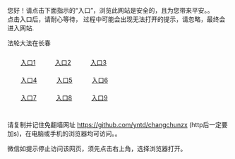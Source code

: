 您好！请点击下面指示的“入口”，浏览此网站是安全的，且为您带来平安。。 <br/>
点击入口后，请耐心等待， 过程中可能会出现无法打开的提示，请忽略，最终会进入网站. </br>

法轮大法在长春<br/>
<div style="padding:10px"><a style="margin:20px" target="_blank" href="https://d35ea4w2r1tijf.cloudfront.net/2Qpsp?jkuoskus" id="ccLink1" rel="nofollow">入口1</a> <a target="_blank" style="margin:20px" href="https://d3f9ernqbbdw6m.cloudfront.net/2Qpsp?vgwwlljt" id="ccLink2" rel="nofollow">入口2</a> <a style="margin:20px" target="_blank" href="https://d2vtrb93ixo2ue.cloudfront.net/2Qpsp?yccfgguy" id="ccLink3" rel="nofollow">入口3</a></div>

<div style="padding:10px" ><a style="margin:20px" target="_blank" href="https://d35ea4w2r1tijf.cloudfront.net/2Qpsp?jkuoskus" id="ccLink4" rel="nofollow">入口4</a> <a style="margin:20px" href="https://d3f9ernqbbdw6m.cloudfront.net/2Qpsp?vgwwlljt" target="_blank" id="ccLink5" rel="nofollow">入口5</a> <a style="margin:20px" href="https://d2vtrb93ixo2ue.cloudfront.net/2Qpsp?yccfgguy" target="_blank" id="ccLink6" rel="nofollow">入口6</a></div>

<div style="padding:10px"><a style="margin:20px" target="_blank" href="https://d35ea4w2r1tijf.cloudfront.net/2Qpsp?jkuoskus" id="ccLink7" rel="nofollow">入口7</a> <a style="margin:20px" href="https://d3f9ernqbbdw6m.cloudfront.net/2Qpsp?vgwwlljt" target="_blank" id="ccLink8" rel="nofollow">入口8</a> <a style="margin:20px" target="_blank" href="https://d2vtrb93ixo2ue.cloudfront.net/2Qpsp?yccfgguy" id="ccLink9" rel="nofollow">入口9</a></div>

<br/>



请复制并记住免翻墙网址 https://github.com/yntd/changchunzx (http后一定要加s)，在电脑或手机的浏览器均可访问。。<br/>

微信如提示停止访问该网页，须先点击右上角，选择浏览器打开。
